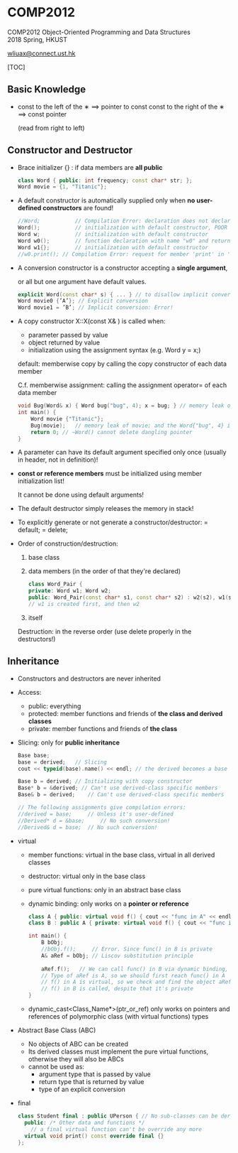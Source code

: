 # COMP2012

COMP2012	Object-Oriented Programming and Data Structures  
2018 Spring, HKUST

[wliuax@connect.ust.hk](mailto:wliuax@connect.ust.hk)

[TOC]

## Basic Knowledge

- const to the left of the ∗ $\implies$ pointer to const
  const to the right of the ∗ $\implies$ const pointer

  (read from right to left)

## Constructor and Destructor

- Brace initializer {} : if data members are **all public**

  ```c++
  class Word { public: int frequency; const char* str; };
  Word movie = {1, "Titanic"};
  ```

- A default constructor is automatically supplied only when **no user-defined constructors** are found!

  ```c++
  //Word;			// Compilation Error: declaration does not declare anything
  Word();			// initialization with default constructor, POOR GUY
  Word w;			// initialization with default constructor
  Word w0();		// function declaration with name "w0" and return type Word
  Word w1{};		// initialization with default constructor
  //w0.print();	// Compilation Error: request for member 'print' in 'w0', which is of non-class type 'Word ()'
  ```

- A conversion constructor is a constructor accepting a **single argument**,

  or all but one argument have default values.

  ```c++
  explicit Word(const char* s) { ... } // to disallow implicit conversion
  Word movie0 {’A’}; // Explicit conversion
  Word movie1 = ’B’; // Implicit conversion: Error!
  ```

- A copy constructor X::X(const X& ) is called when:

  - parameter passed by value
  - object returned by value
  - initialization using the assignment syntax (e.g. Word y = x;)

  default: memberwise copy by calling the copy constructor of each data member

  C.f. memberwise assignment: calling the assignment operator= of each data member

  ```c++
  void Bug(Word& x) { Word bug("bug", 4); x = bug; } // memory leak of x (movie)
  int main() {
      Word movie {"Titanic"};
      Bug(movie);	// memory leak of movie; and the Word{"bug", 4} is deleted right afterwards
      return 0;	// ~Word() cannot delete dangling pointer
  }
  ```

- A parameter can have its default argument specified only once (usually in header, not in definition)!

- **const or reference members** must be initialized using member initialization list!

  It cannot be done using default arguments!

- The default destructor simply releases the memory in stack!

- To explicitly generate or not generate a constructor/destructor: = default; = delete;

- Order of construction/destruction:

  1. base class

  2. data members (in the order of that they're declared)

     ```c++
     class Word_Pair { 
     private: Word w1; Word w2;
     public: Word_Pair(const char* s1, const char* s2) : w2(s2), w1(s1,5) {} };
     // w1 is created first, and then w2
     ```

  3. itself

  Destruction: in the reverse order (use delete properly in the destructors!)

## Inheritance

- Constructors and destructors are never inherited

- Access:

  - public: everything
  - protected: member functions and friends of **the class and derived classes**
  - private: member functions and friends of **the class**

- Slicing: only for **public inheritance**

  ```c++
  Base base;
  base = derived; 	// Slicing
  cout << typeid(base).name() << endl; // the derived becomes a base

  Base b = derived;	// Initializing with copy constructor
  Base* b = &derived; // Can't use derived-class specific members
  Base& b = derived;	// Can't use derived-class specific members

  // The following assignments give compilation errors:
  //derived = base;		// Unless it's user-defined
  //Derived* d = &base; 	// No such conversion!
  //Derived& d = base;	// No such conversion!
  ```

- virtual

  - member functions: virtual in the base class, virtual in all derived classes

  - destructor: virtual only in the base class

  - pure virtual functions: only in an abstract base class

  - dynamic binding: only works on a **pointer or reference**

    ```c++
    class A { public: virtual void f() { cout << "func in A" << endl; } };
    class B : public A { private: virtual void f() { cout << "func in B" << endl; } };

    int main() {
        B bObj;
        //bObj.f(); 	// Error. Since func() in B is private
        A& aRef = bObj; // Liscov substitution principle
        
        aRef.f(); 	// We can call func() in B via dynamic binding, even it is private
        // Type of aRef is A, so we should first reach func() in A
        // f() in A is virtual, so we check and find the object aRef refers to is B type
        // f() in B is called, despite that it's private
    }
    ```

  - dynamic_cast\<Class_Name*>(ptr_or_ref)  only works on pointers and references of polymorphic
    class (with virtual functions) types

- Abstract Base Class (ABC)

  - No objects of ABC can be created
  - Its derived classes must implement the pure virtual functions, otherwise they will also be ABCs
  - cannot be used as:
    - argument type that is passed by value
    - return type that is returned by value
    - type of an explicit conversion

- final

  ```c++
  class Student final : public UPerson { // No sub-classes can be derived from a final class
  	public: /* Other data and functions */
      // a final virtual function can't be override any more
  	virtual void print() const override final {} 
  };
  ```